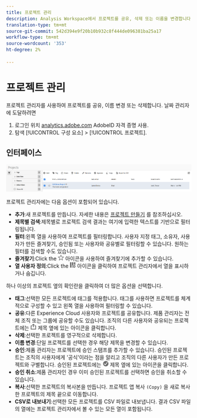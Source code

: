 ```yaml
---
title: 프로젝트 관리
description: Analysis Workspace에서 프로젝트를 공유, 삭제 또는 이름을 변경합니다.
translation-type: tm+mt
source-git-commit: 542d394e9f20b10b932c8f444de096381ba25a17
workflow-type: tm+mt
source-wordcount: '353'
ht-degree: 2%

---
```



# 프로젝트 관리

프로젝트 관리자를 사용하여 프로젝트를 공유, 이름 변경 또는 삭제합니다. 날짜 관리자에 도달하려면

1. 로그인 위치 [analytics.adobe.com](https://analytics.adobe.com) AdobeID 자격 증명 사용.
1. 탐색 [!UICONTROL 구성 요소] > [!UICONTROL 프로젝트].

## 인터페이스

![UI](../assets/project-ui.png)

프로젝트 관리자에는 다음 옵션이 포함되어 있습니다.

* **추가**:새 프로젝트를 만듭니다. 자세한 내용은 [프로젝트 만들기](create.md) 를 참조하십시오.
* **제목별 검색**:제목별로 프로젝트 검색 결과는 여기에 입력한 텍스트를 기반으로 필터링됩니다.
* **필터**:왼쪽 열을 사용하여 프로젝트를 필터링합니다. 사용자 지정 태그, 소유자, 사용자가 만든 즐겨찾기, 승인됨 또는 사용자와 공유별로 필터링할 수 있습니다. 원하는 필터를 검색할 수도 있습니다.
* **즐겨찾기**:Click the ![별](../assets/star.png) 아이콘을 사용하여 즐겨찾기에 추가할 수 있습니다.
* **열 사용자 정의**:Click the ![열](../assets/columns.png) 아이콘을 클릭하여 프로젝트 관리자에서 열을 표시하거나 숨깁니다.

하나 이상의 프로젝트 옆의 확인란을 클릭하여 더 많은 옵션을 선택합니다.

* **태그**:선택한 모든 프로젝트에 태그를 적용합니다. 태그를 사용하면 프로젝트를 체계적으로 구성할 수 있고 왼쪽 열을 사용하여 필터링할 수 있습니다.
* **공유**:다른 Experience Cloud 사용자와 프로젝트를 공유합니다. 제품 관리자는 전체 조직 또는 그룹에 공유할 수도 있습니다. 조직의 다른 사용자와 공유되는 프로젝트에는 ![공유](../assets/shared.png) 제목 옆에 있는 아이콘을 클릭합니다.
* **삭제**:선택한 프로젝트를 영구적으로 삭제합니다.
* **이름 변경**:단일 프로젝트를 선택한 경우 해당 제목을 변경할 수 있습니다.
* **승인**:제품 관리자는 프로젝트에 승인 스탬프를 추가할 수 있습니다. 승인된 프로젝트는 조직의 사용자에게 &#39;공식&#39;이라는 점을 알리고 조직의 다른 사용자가 만든 프로젝트와 구별합니다. 승인된 프로젝트에는 ![승인됨](../assets/approved.png) 제목 옆에 있는 아이콘을 클릭합니다.
* **승인 취소**:제품 관리자인 경우 이미 승인된 프로젝트를 선택하면 승인을 취소할 수 있습니다.
* **복사**:선택한 프로젝트의 복사본을 만듭니다. 프로젝트 앱 복사 `(Copy)` 을 새로 복사한 프로젝트의 제목 끝으로 이동합니다.
* **CSV로 내보내기**:선택한 모든 프로젝트를 CSV 파일로 내보냅니다. 결과 CSV 파일의 열에는 프로젝트 관리자에서 볼 수 있는 모든 열이 포함됩니다.

